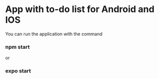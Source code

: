 # App with to-do list for Android and IOS

You can run the application with the command

### npm start 
or
### expo start
